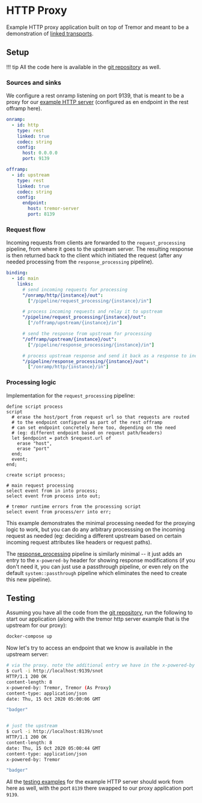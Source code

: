 # HTTP Proxy

Example HTTP proxy application built on top of Tremor and meant to be a demonstration of [linked transports](../../../operations/linked-transports.md).

## Setup

!!! tip
    All the code here is available in the [git repository](https://github.com/tremor-rs/tremor-www-docs/tree/main/docs/workshop/examples/32_proxies_lt_http) as well.

### Sources and sinks

We configure a rest onramp listening on port 9139, that is meant to be a proxy for our [example HTTP server](../30_servers_lt_http/README.md) (configured as en endpoint in the rest offramp here).

```yaml
onramp:
  - id: http
    type: rest
    linked: true
    codec: string
    config:
      host: 0.0.0.0
      port: 9139

offramp:
  - id: upstream
    type: rest
    linked: true
    codec: string
    config:
      endpoint:
        host: tremor-server
        port: 8139
```

### Request flow

Incoming requests from clients are forwarded to the `request_processing` pipeline, from where it goes to the upstream server. The resulting response is then returned back to the client which initiated the request (after any needed processing from the `response_processing` pipeline).

```yaml
binding:
  - id: main
    links:
      # send incoming requests for processing
      "/onramp/http/{instance}/out":
        ["/pipeline/request_processing/{instance}/in"]

      # process incoming requests and relay it to upstream
      "/pipeline/request_processing/{instance}/out":
        ["/offramp/upstream/{instance}/in"]

      # send the response from upstream for processing
      "/offramp/upstream/{instance}/out":
        ["/pipeline/response_processing/{instance}/in"]

      # process upstream response and send it back as a response to incoming
      "/pipeline/response_processing/{instance}/out":
        ["/onramp/http/{instance}/in"]
```

### Processing logic

Implementation for the `request_processing` pipeline:

```trickle
define script process
script
  # erase the host/port from request url so that requests are routed
  # to the endpoint configured as part of the rest offramp
  # can set endpoint concretely here too, depending on the need
  # (eg: different endpoint based on request path/headers)
  let $endpoint = patch $request.url of
    erase "host",
    erase "port"
  end;
  event;
end;

create script process;

# main request processing
select event from in into process;
select event from process into out;

# tremor runtime errors from the processing script
select event from process/err into err;
```

This example demonstrates the minimal processing needed for the proxying logic to work, but you can do any arbitrary processsing on the incoming request as needed (eg: deciding a different upstream based on certain incoming request attributes like headers or request paths).

The [response_processing](etc/tremor/config/response_processing.trickle) pipeline is similarly minimal -- it just adds an entry to the `x-powered-by` header for showing response modifications (if you don't need it, you can just use a passthrough pipeline, or even rely on the default `system::passthrough` pipeline which eliminates the need to create this new pipeline).

## Testing

Assuming you have all the code from the [git repository](https://github.com/tremor-rs/tremor-www-docs/tree/main/docs/workshop/examples/32_proxies_lt_http), run the following to start our application (along with the tremor http server example that is the upstream for our proxy):

```sh
docker-compose up
```

Now let's try to access an endpoint that we know is available in the upstream server:

```sh
# via the proxy. note the additional entry we have in the x-powered-by header
$ curl -i http://localhost:9139/snot
HTTP/1.1 200 OK
content-length: 8
x-powered-by: Tremor, Tremor (As Proxy)
content-type: application/json
date: Thu, 15 Oct 2020 05:00:06 GMT

"badger"


# just the upstream
$ curl -i http://localhost:8139/snot
HTTP/1.1 200 OK
content-length: 8
date: Thu, 15 Oct 2020 05:00:44 GMT
content-type: application/json
x-powered-by: Tremor

"badger"
```

All the [testing examples](../30_servers_lt_http/README.md#testing) for the example HTTP server should work from here as well, with the port `8139` there swapped to our proxy application port `9139`.
